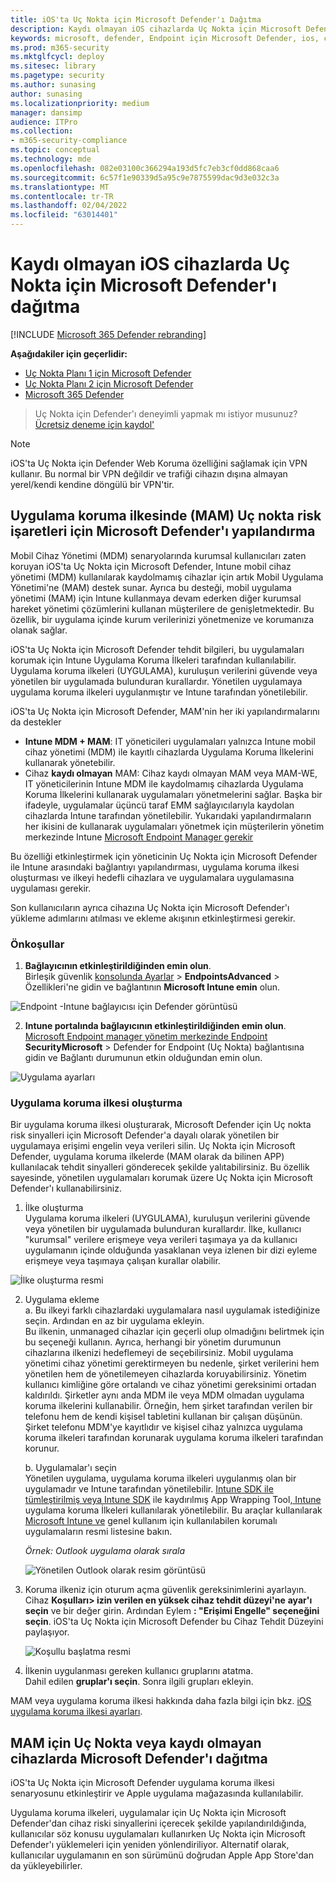 ```yaml
---
title: iOS'ta Uç Nokta için Microsoft Defender'ı Dağıtma
description: Kaydı olmayan iOS cihazlarda Uç Nokta için Microsoft Defender'ın nasıl dağıtıılı?
keywords: microsoft, defender, Endpoint için Microsoft Defender, ios, configure, features, ios
ms.prod: m365-security
ms.mktglfcycl: deploy
ms.sitesec: library
ms.pagetype: security
ms.author: sunasing
author: sunasing
ms.localizationpriority: medium
manager: dansimp
audience: ITPro
ms.collection:
- m365-security-compliance
ms.topic: conceptual
ms.technology: mde
ms.openlocfilehash: 082e03100c366294a193d5fc7eb3cf0dd868caa6
ms.sourcegitcommit: 6c57f1e90339d5a95c9e7875599dac9d3e032c3a
ms.translationtype: MT
ms.contentlocale: tr-TR
ms.lasthandoff: 02/04/2022
ms.locfileid: "63014401"
---
```

# <a name="deploy-microsoft-defender-for-endpoint-on-unenrolled-ios-devices"></a>Kaydı olmayan iOS cihazlarda Uç Nokta için Microsoft Defender'ı dağıtma

[!INCLUDE [Microsoft 365 Defender rebranding](../../includes/microsoft-defender.md)]

**Aşağıdakiler için geçerlidir:**
- [Uç Nokta Planı 1 için Microsoft Defender](https://go.microsoft.com/fwlink/p/?linkid=2154037)
- [Uç Nokta Planı 2 için Microsoft Defender](https://go.microsoft.com/fwlink/p/?linkid=2154037)
- [Microsoft 365 Defender](https://go.microsoft.com/fwlink/?linkid=2118804)

> Uç Nokta için Defender'ı deneyimli yapmak mı istiyor musunuz? [Ücretsiz deneme için kaydol'](https://signup.microsoft.com/create-account/signup?products=7f379fee-c4f9-4278-b0a1-e4c8c2fcdf7e&ru=https://aka.ms/MDEp2OpenTrial?ocid=docs-wdatp-exposedapis-abovefoldlink)

> [!NOTE]
> iOS'ta Uç Nokta için Defender Web Koruma özelliğini sağlamak için VPN kullanır. Bu normal bir VPN değildir ve trafiği cihazın dışına almayan yerel/kendi kendine döngülü bir VPN'tir.

## <a name="configure-microsoft-defender-for-endpoint-risk-signals-in-app-protection-policy-mam"></a>Uygulama koruma ilkesinde (MAM) Uç nokta risk işaretleri için Microsoft Defender'ı yapılandırma

Mobil Cihaz Yönetimi (MDM) senaryolarında kurumsal kullanıcıları zaten koruyan iOS'ta Uç Nokta için Microsoft Defender, Intune mobil cihaz yönetimi (MDM) kullanılarak kaydolmamış cihazlar için artık Mobil Uygulama Yönetimi'ne (MAM) destek sunar. Ayrıca bu desteği, mobil uygulama yönetimi (MAM) için Intune kullanmaya devam ederken diğer kurumsal hareket yönetimi çözümlerini kullanan müşterilere de genişletmektedir. Bu özellik, bir uygulama içinde kurum verilerinizi yönetmenize ve korumanıza olanak sağlar.

iOS'ta Uç Nokta için Microsoft Defender tehdit bilgileri, bu uygulamaları korumak için Intune Uygulama Koruma İlkeleri tarafından kullanılabilir. Uygulama koruma ilkeleri (UYGULAMA), kuruluşun verilerini güvende veya yönetilen bir uygulamada bulunduran kurallardır. Yönetilen uygulamaya uygulama koruma ilkeleri uygulanmıştır ve Intune tarafından yönetilebilir.  

iOS'ta Uç Nokta için Microsoft Defender, MAM'nin her iki yapılandırmalarını da destekler
- **Intune MDM + MAM**: IT yöneticileri uygulamaları yalnızca Intune mobil cihaz yönetimi (MDM) ile kayıtlı cihazlarda Uygulama Koruma İlkelerini kullanarak yönetebilir.
- Cihaz **kaydı olmayan** MAM: Cihaz kaydı olmayan MAM veya MAM-WE, IT yöneticilerinin Intune MDM [](/mem/intune/app/app-protection-policy) ile kaydolmamış cihazlarda Uygulama Koruma İlkelerini kullanarak uygulamaları yönetmelerini sağlar. Başka bir ifadeyle, uygulamalar üçüncü taraf EMM sağlayıcılarıyla kaydolan cihazlarda Intune tarafından yönetilebilir. Yukarıdaki yapılandırmaların her ikisini de kullanarak uygulamaları yönetmek için müşterilerin yönetim merkezinde Intune [Microsoft Endpoint Manager gerekir](https://go.microsoft.com/fwlink/?linkid=2109431)

Bu özelliği etkinleştirmek için yöneticinin Uç Nokta için Microsoft Defender ile Intune arasındaki bağlantıyı yapılandırması, uygulama koruma ilkesi oluşturması ve ilkeyi hedefli cihazlara ve uygulamalara uygulamasına uygulaması gerekir. 
 
Son kullanıcıların ayrıca cihazına Uç Nokta için Microsoft Defender'ı yükleme adımlarını atılması ve ekleme akışının etkinleştirmesi gerekir.

### <a name="pre-requisites"></a>Önkoşullar

1. **Bağlayıcının etkinleştirildiğinden emin olun**. <br> Birleşik güvenlik [konsolunda Ayarlar](https://security.microsoft.com) >  **EndpointsAdvanced** >  Özellikleri'ne gidin ve bağlantının **Microsoft Intune emin** olun.

  ![Endpoint -Intune bağlayıcısı için Defender görüntüsü](images/enable-intune-connection.png)
  
2. **Intune portalında bağlayıcının etkinleştirildiğinden emin olun**. <br> [Microsoft Endpoint manager yönetim merkezinde Endpoint](https://go.microsoft.com/fwlink/?linkid=2109431) **SecurityMicrosoft**  >  Defender for Endpoint (Uç Nokta) bağlantısına gidin ve Bağlantı durumunun etkin olduğundan emin olun.

  ![Uygulama ayarları](images/app-settings.png)

### <a name="create-an-app-protection-policy"></a>Uygulama koruma ilkesi oluşturma
 
Bir uygulama koruma ilkesi oluşturarak, Microsoft Defender için Uç nokta risk sinyalleri için Microsoft Defender'a dayalı olarak yönetilen bir uygulamaya erişimi engelin veya verileri silin.
Uç Nokta için Microsoft Defender, uygulama koruma ilkelerde (MAM olarak da bilinen APP) kullanılacak tehdit sinyalleri gönderecek şekilde yalıtabilirsiniz. Bu özellik sayesinde, yönetilen uygulamaları korumak üzere Uç Nokta için Microsoft Defender'ı kullanabilirsiniz.

1. İlke oluşturma <br>
Uygulama koruma ilkeleri (UYGULAMA), kuruluşun verilerini güvende veya yönetilen bir uygulamada bulunduran kurallardır. İlke, kullanıcı "kurumsal" verilere erişmeye veya verileri taşımaya ya da kullanıcı uygulamanın içinde olduğunda yasaklanan veya izlenen bir dizi eyleme erişmeye veya taşımaya çalışan kurallar olabilir. 

![İlke oluşturma resmi](images/create-policy.png)

2. Uygulama ekleme <br>
    a. Bu ilkeyi farklı cihazlardaki uygulamalara nasıl uygulamak istediğinize seçin. Ardından en az bir uygulama ekleyin. <br>
    Bu ilkenin, unmanaged cihazlar için geçerli olup olmadığını belirtmek için bu seçeneği kullanın. Ayrıca, herhangi bir yönetim durumunun cihazlarına ilkenizi hedeflemeyi de seçebilirsiniz.
Mobil uygulama yönetimi cihaz yönetimi gerektirmeyen bu nedenle, şirket verilerini hem yönetilen hem de yönetilemeyen cihazlarda koruyabilirsiniz. Yönetim kullanıcı kimliğine göre ortalandı ve cihaz yönetimi gereksinimi ortadan kaldırıldı. Şirketler aynı anda MDM ile veya MDM olmadan uygulama koruma ilkelerini kullanabilir. Örneğin, hem şirket tarafından verilen bir telefonu hem de kendi kişisel tabletini kullanan bir çalışan düşünün. Şirket telefonu MDM'ye kayıtlıdır ve kişisel cihaz yalnızca uygulama koruma ilkeleri tarafından korunarak uygulama koruma ilkeleri tarafından korunur.

    b. Uygulamalar'ı seçin<br>
    Yönetilen uygulama, uygulama koruma ilkeleri uygulanmış olan bir uygulamadır ve Intune tarafından yönetilebilir. [Intune SDK ile tümleştirilmiş veya Intune SDK](/mem/intune/developer/app-sdk) ile kaydırılmış App Wrapping Tool[, Intune](/mem/intune/developer/apps-prepare-mobile-application-management) uygulama koruma İlkeleri kullanılarak yönetilebilir. Bu araçlar kullanılarak [Microsoft Intune ve](/mem/intune/apps/apps-supported-intune-apps) genel kullanım için kullanılabilen korumalı uygulamaların resmi listesine bakın.

    *Örnek: Outlook uygulama olarak sırala*

    ![Yönetilen Outlook olarak resim görüntüsü](images/managed-app.png)

 3. Koruma ilkeniz için oturum açma güvenlik gereksinimlerini ayarlayın. <br>
Cihaz **Koşulları> izin verilen en yüksek cihaz tehdit düzeyi'ne** **ayar'ı seçin** ve bir değer girin. Ardından Eylem  **: "Erişimi Engelle" seçeneğini seçin**. iOS'ta Uç Nokta için Microsoft Defender bu Cihaz Tehdit Düzeyini paylaşıyor.

    ![Koşullu başlatma resmi](images/conditional-launch.png)

4. İlkenin uygulanması gereken kullanıcı gruplarını atatma.<br>
  Dahil edilen **gruplar'ı seçin**. Sonra ilgili grupları ekleyin. 


MAM veya uygulama koruma ilkesi hakkında daha fazla bilgi için bkz. [iOS uygulama koruma ilkesi ayarları](/mem/intune/apps/app-protection-policy-settings-ios).

## <a name="deploy-microsoft-defender-for-endpoint-for-mam-or-on-unenrolled-devices"></a>MAM için Uç Nokta veya kaydı olmayan cihazlarda Microsoft Defender'ı dağıtma

iOS'ta Uç Nokta için Microsoft Defender uygulama koruma ilkesi senaryosunu etkinleştirir ve Apple uygulama mağazasında kullanılabilir.

Uygulama koruma ilkeleri, uygulamalar için Uç Nokta için Microsoft Defender'dan cihaz riski sinyallerini içerecek şekilde yapılandırıldığında, kullanıcılar söz konusu uygulamaları kullanırken Uç Nokta için Microsoft Defender'ı yüklemeleri için yeniden yönlendiriliyor. Alternatif olarak, kullanıcılar uygulamanın en son sürümünü doğrudan Apple App Store'dan da yükleyebilirler.
